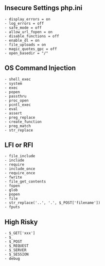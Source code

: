 ## Insecure Settings php.ini
    - display_errors = on
    - log_errors = off
    - safe_mode = off
    - allow_url_fopen = on
    - disable_functions = off
    - enable_dl = on
    - file_uploads = on
    - magic_quotes_gpc = off
    - open_basedir = "/" 


## OS Command Injection
    - shell_exec
    - system
    - exec
    - popen
    - passthru 
    - proc_open
    - pcntl_exec
    - eval
    - assert
    - preg_replace
    - create_function
    - preg_match
    - str_replace

## LFI or RFI
    - file_include
    - include
    - require
    - include_once
    - require_once
    - fwrite
    - file_get_contents
    - fopen
    - glob
    - popen
    - file
    - str_replace('..', '.', $_POST['filename'])
    - fputs


## High Risky

    - $_GET['xxx']
    - $_
    - $_POST
    - $_REQUEST
    - $_SERVER
    - $_SESSION
    - debug
